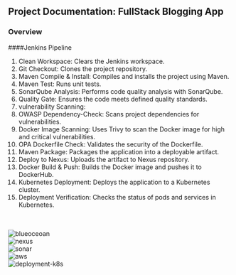 ## Project Documentation: FullStack Blogging App

### Overview
####Jenkins Pipeline
1. Clean Workspace: Clears the Jenkins workspace. </br>
2. Git Checkout: Clones the project repository.</br>
3. Maven Compile & Install: Compiles and installs the project using Maven.</br>
4. Maven Test: Runs unit tests.</br>
5. SonarQube Analysis: Performs code quality analysis with SonarQube.</br>
6. Quality Gate: Ensures the code meets defined quality standards.</br>
7. vulnerability Scanning:</br>
8. OWASP Dependency-Check: Scans project dependencies for vulnerabilities.</br>
9. Docker Image Scanning: Uses Trivy to scan the Docker image for high and critical vulnerabilities.</br>
10. OPA Dockerfile Check: Validates the security of the Dockerfile.</br>
11. Maven Package: Packages the application into a deployable artifact.</br>
12. Deploy to Nexus: Uploads the artifact to Nexus repository.</br>
13. Docker Build & Push: Builds the Docker image and pushes it to DockerHub.</br>
14. Kubernetes Deployment: Deploys the application to a Kubernetes cluster.</br>
15. Deployment Verification: Checks the status of pods and services in Kubernetes.</br>
</br></br>

![blueoceoan](https://github.com/user-attachments/assets/af3d9486-9218-41b0-a5a2-e99f767188b0)</br>
![nexus](https://github.com/user-attachments/assets/4355db80-b07d-42bf-add9-6fbe375d0cb4)</br>
![sonar](https://github.com/user-attachments/assets/f7ac1655-bd23-479e-89b8-b5c5ca154f9e)</br>
![aws](https://github.com/user-attachments/assets/f92c4a36-64e9-40e4-9d4f-fd556975f8ef)</br>
![deployment-k8s](https://github.com/user-attachments/assets/bd058952-b40d-42aa-830c-671cbfc4db90)</br>
